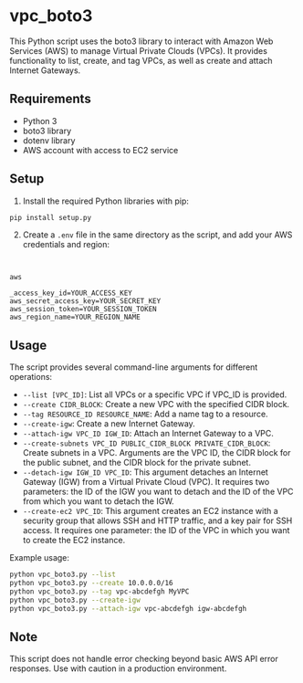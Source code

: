 # vpc_boto3

This Python script uses the boto3 library to interact with Amazon Web Services (AWS) to manage Virtual Private Clouds (VPCs). It provides functionality to list, create, and tag VPCs, as well as create and attach Internet Gateways.

## Requirements

- Python 3
- boto3 library
- dotenv library
- AWS account with access to EC2 service

## Setup

1. Install the required Python libraries with pip:

```bash
pip install setup.py
```

2. Create a `.env` file in the same directory as the script, and add your AWS credentials and region:

```env


aws

_access_key_id=YOUR_ACCESS_KEY
aws_secret_access_key=YOUR_SECRET_KEY
aws_session_token=YOUR_SESSION_TOKEN
aws_region_name=YOUR_REGION_NAME
```

## Usage

The script provides several command-line arguments for different operations:

- `--list [VPC_ID]`: List all VPCs or a specific VPC if VPC_ID is provided.
- `--create CIDR_BLOCK`: Create a new VPC with the specified CIDR block.
- `--tag RESOURCE_ID RESOURCE_NAME`: Add a name tag to a resource.
- `--create-igw`: Create a new Internet Gateway.
- `--attach-igw VPC_ID IGW_ID`: Attach an Internet Gateway to a VPC.
- `--create-subnets VPC_ID PUBLIC_CIDR_BLOCK PRIVATE_CIDR_BLOCK`: Create subnets in a VPC. Arguments are the VPC ID, the CIDR block for the public subnet, and the CIDR block for the private subnet.
- `--detach-igw IGW_ID VPC_ID`: This argument detaches an Internet Gateway (IGW) from a Virtual Private Cloud (VPC). It requires two parameters: the ID of the IGW you want to detach and the ID of the VPC from which you want to detach the IGW.
- `--create-ec2 VPC_ID`: This argument creates an EC2 instance with a security group that allows SSH and HTTP traffic, and a key pair for SSH access. It requires one parameter: the ID of the VPC in which you want to create the EC2 instance.

Example usage:

```bash
python vpc_boto3.py --list
python vpc_boto3.py --create 10.0.0.0/16
python vpc_boto3.py --tag vpc-abcdefgh MyVPC
python vpc_boto3.py --create-igw
python vpc_boto3.py --attach-igw vpc-abcdefgh igw-abcdefgh
```

## Note

This script does not handle error checking beyond basic AWS API error responses. Use with caution in a production environment.
